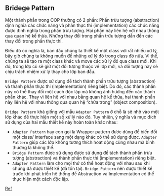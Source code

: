 ## Bridege Pattern

Một thành phần trong OOP thường có 2 phần: Phần trừu tượng (abstraction) định nghĩa các chức năng và phần thực thi (implementation) các chức năng được định nghĩa trong phần trừu tượng. Hai phần này liên hệ với nhau thông qua quan hệ kế thừa. Những thay đổi trong phần trừu tượng dẫn đến các thay đổi trong phần thực thi.

Điều đó có nghĩa là, ban đầu chúng ta thiết kế một class với rất nhiều xử lý, bây giờ chúng ta không muốn để những xử lý đó trong class đó nữa. Vì thế, chúng ta sẽ tạo ra một class khác và move các xử lý đó qua class mới. Khi đó, trong lớp cũ sẽ giữ một đối tượng thuộc về lớp mới, và đối tượng này sẽ chịu trách nhiệm xử lý thay cho lớp ban đầu.

`Bridge Pattern` được sử dụng để tách thành phần trừu tượng (abstraction) và thành phần thực thi (implementation) riêng biệt. Do đó, các thành phần này có thể thay đổi một cách độc lập mà không ảnh hưởng đến các thành phần khác. Thay vì liên hệ với nhau bằng quan hệ kế thừa, hai thành phần này liên hệ với nhau thông qua quan hệ “chứa trong” (object composition).


`Bridge Pattern` khá giống với mẫu `Adapter Pattern` ở chỗ là sẽ nhờ vào một lớp khác để thực hiện một số xử lý nào đó. Tuy nhiên, ý nghĩa và mục đích sử dụng của hai mẫu thiết kế này hoàn toàn khác nhau:

- `Adapter Pattern` hay còn gọi là Wrapper pattern được dùng để biến đổi một class/ interface sang một dạng khác có thể sử dụng được. `Adapter Pattern` giúp các lớp không tương thích hoạt động cùng nhau mà bình thường là không thể.
- `Bridge Pattern` được sử dụng được sử dụng để tách thành phần trừu tượng (abstraction) và thành phần thực thi (implementation) riêng biệt.
- `Adapter Pattern` làm cho mọi thứ có thể hoạt động với nhau sau khi chúng đã được thiết kế (đã tồn tại). `Bridge Pattern` nên được thiết kế trước khi phát triển hệ thống để Abstraction và Implementation có thể thực hiện một cách độc lập.


[Ref](https://gpcoder.com/4520-huong-dan-java-design-pattern-bridge/)